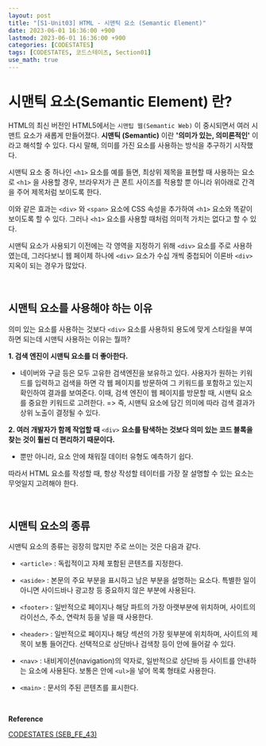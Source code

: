 ```yaml
---
layout: post
title: "[S1-Unit03] HTML - 시맨틱 요소 (Semantic Element)"
date: 2023-06-01 16:36:00 +900
lastmod: 2023-06-01 16:36:00 +900
categories: [CODESTATES]
tags: [CODESTATES, 코드스테이츠, Section01]
use_math: true
---
```


# 시맨틱 요소(Semantic Element) 란?
HTML의 최신 버전인 HTML5에서는 `시맨팁 웹(Semantic Web)` 이 중시되면서 여러 시맨트 요소가 새롭게 만들어졌다. **시맨틱 (Semantic)** 이란 **'의미가 있는, 의미론적인'** 이라고 해석할 수 있다. 다시 말해, 의미를 가진 요소를 사용하는 방식을 추구하기 시작했다. 

시맨틱 요소 중 하나인 `<h1>` 요소를 예를 들면, 최상위 제목을 표현할 때 사용하는 요소로 `<h1>` 을 사용할 경우, 브라우저가 큰 폰트 사이즈를 적용할 뿐 아니라 위아래로 간격을 주어 제목처럼 보이도록 한다.

이와 같은 효과는 `<div>` 와 `<span>` 요소에 CSS 속성을 추가하여 `<h1>` 요소와 똑같이 보이도록 할 수 있다. 그러나 `<h1>` 요소를 사용할 때처럼 의미적 가치는 없다고 할 수 있다.

시맨틱 요소가 사용되기 이전에는 각 영역을 지정하기 위해 `<div>` 요소를 주로 사용하였는데, 그러다보니 웹 페이제 하나에 `<div>` 요소가 수십 개씩 중첩되어 이론바 `<div>` 지옥이 되는 경우가 많았다.

<br>

## 시맨틱 요소를 사용해야 하는 이유
의미 있는 요소를 사용하는 것보다 `<div>` 요소를 사용하되 용도에 맞게 스타일을 부여하면 되는데 시맨틱 사용하는 이유는 뭘까?

**1. 검색 엔진이 시맨틱 요소를 더 좋아한다.**
- 네이버와 구글 등은 모두 고유한 검색엔진을 보유하고 있다. 사용자가 원하는 키워드를 입력하고 검색을 하면 각 웹 페이지를 방문하여 그 키워드를 포함하고 있는지 확인하여 결과를 보여준다. 이때, 검색 엔진이 웹 페이지를 방문할 때, 시맨틱 요소를 중요한 키워드로 고려한다.
=> 즉, 시맨틱 요소에 담긴 의미에 따라 검색 결과가 상위 노출이 결정될 수 있다.

**2. 여러 개발자가 함께 작업할 때** `<div>` **요소를 탐색하는 것보다 의미 있는 코드 블록을 찾는 것이 훨씬 더 편리하기 때문이다.**
- 뿐만 아니라, 요소 안에 채워질 데이터 유형도 예측하기 쉽다.

따라서 HTML 요소를 작성할 때, 항상 작성할 테이터를 가장 잘 설명할 수 있는 요소는 무엇일지 고려해야 한다.

<br>

## 시맨틱 요소의 종류

시맨틱 요소의 종류는 굉장히 많지만 주로 쓰이는 것은 다음과 같다.
- `<article>` : 독립적이고 자체 포함된 콘텐츠를 지정한다.

- `<aside>` : 본문의 주요 부분을 표시하고 남은 부분을 설명하는 요소다. 특별한 일이 아니면 사이드바나 광고창 등 중요하지 않은 부분에 사용된다.

- `<footer>` : 일반적으로 페이지나 해당 파트의 가장 아랫부분에 위치하며, 사이트의 라이선스, 주소, 연락처 등을 넣을 때 사용한다.

- `<header>` : 일반적으로 페이지나 해당 섹션의 가장 윗부분에 위치하며, 사이트의 제목이 보통 들어간다. 선택적으로 상단바나 검색창 등이 안에 들어갈 수 있다.

- `<nav>` : 내비게이션(navigation)의 약자로, 일반적으로 상단바 등 사이트를 안내하는 요소에 사용된다. 보통은 안에 `<ul>`을 넣어 목록 형태로 사용한다.

- `<main>` : 문서의 주된 콘텐츠를 표시한다.

<br>

**Reference**

[CODESTATES (SEB_FE_43)](https://www.codestates.com/)